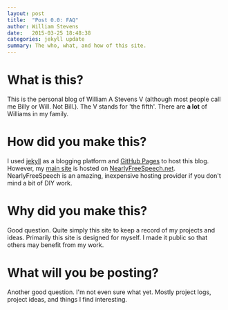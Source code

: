 ```yaml
---
layout: post
title:  "Post 0.0: FAQ"
author: William Stevens
date:   2015-03-25 18:48:38
categories: jekyll update
summary: The who, what, and how of this site.
---
```

# What is this?
This is the personal blog of William A Stevens V (although most people call me Billy or Will. Not Bill.). The V stands for 'the fifth'. There are **a lot** of Williams in my family.

# How did you make this?
I used [jekyll](http://jekyllrb.com/) as a blogging platform and [GitHub Pages](https://pages.github.com/) to host this blog. However, my [main site](http://www.wastevensv.com/) is hosted on [NearlyFreeSpeech.net](https://www.nearlyfreespeech.net/). NearlyFreeSpeech is an amazing, inexpensive hosting provider if you don't mind a bit of DIY work.

# Why did you make this?
Good question. Quite simply this site to keep a record of my projects and ideas. Primarily this site is designed for myself. I made it public so that others may benefit from my work.

# What will you be posting?
Another good question. I'm not even sure what yet. Mostly project logs, project ideas, and things I find interesting.
